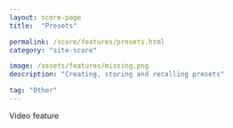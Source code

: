 ```yaml
---
layout: score-page
title:  "Presets"

permalink: /score/features/presets.html
category: "site-score"

image: /assets/features/missing.png
description: "Creating, storing and recalling presets"

tag: "Other"
---
```


Video feature
